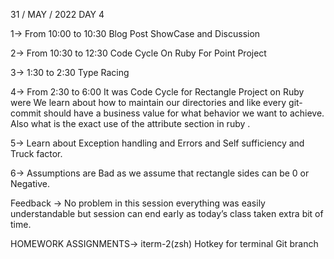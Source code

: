 31 / MAY / 2022
DAY 4

1-> From 10:00 to 10:30 Blog Post ShowCase and Discussion

2-> From 10:30 to 12:30 Code Cycle On Ruby For Point Project

3-> 1:30 to 2:30 Type Racing

4-> From 2:30 to 6:00 It was Code Cycle for Rectangle Project on Ruby were
     We learn about how to maintain our directories and like every git-commit      should have a business value for what behavior we want to achieve. Also what is the exact use of the attribute section in ruby .

5-> Learn about Exception handling and Errors and Self sufficiency and Truck factor. 

6-> Assumptions are Bad as we assume that rectangle sides can be 0 or Negative.


Feedback → No problem in this session everything was easily understandable but session can end early as  today’s class taken extra bit of time.

HOMEWORK ASSIGNMENTS→
iterm-2(zsh)
Hotkey for terminal
Git branch



